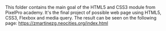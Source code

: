 This folder contains the main goal of the HTML5 and CSS3 module from PixelPro academy. 
It's the final project of possible web page using HTML5, CSS3, Flexbox and media query.
The result can be seen on the following page: https://zmartinezg.neocities.org/index.html
